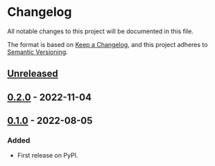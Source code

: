 # Changelog

All notable changes to this project will be documented in this file.

The format is based on [Keep a Changelog](https://keepachangelog.com/en/1.0.0/),
and this project adheres to [Semantic Versioning](https://semver.org/spec/v2.0.0.html).

## [Unreleased]

## [0.2.0] - 2022-11-04

## [0.1.0] - 2022-08-05

### Added

- First release on PyPI.

[Unreleased]: https://github.com/boydcpeters/gridlib/compare/v0.2.0...HEAD
[0.2.0]: https://github.com/boydcpeters/gridlib/compare/v0.1.0...v0.2.0
[0.1.0]: https://github.com/boydcpeters/gridlib/compare/releases/tag/v0.1.0

